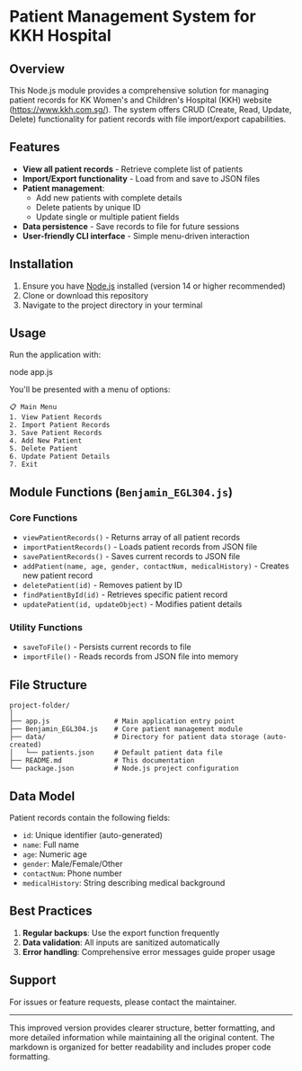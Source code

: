# Patient Management System for KKH Hospital

## Overview

This Node.js module provides a comprehensive solution for managing patient records for KK Women's and Children's Hospital (KKH) website (https://www.kkh.com.sg/). The system offers CRUD (Create, Read, Update, Delete) functionality for patient records with file import/export capabilities.

## Features

- **View all patient records** - Retrieve complete list of patients
- **Import/Export functionality** - Load from and save to JSON files
- **Patient management**:
  - Add new patients with complete details
  - Delete patients by unique ID
  - Update single or multiple patient fields
- **Data persistence** - Save records to file for future sessions
- **User-friendly CLI interface** - Simple menu-driven interaction

## Installation

1. Ensure you have [Node.js](https://nodejs.org/en/) installed (version 14 or higher recommended)
2. Clone or download this repository
3. Navigate to the project directory in your terminal

## Usage

Run the application with:

node app.js


You'll be presented with a menu of options:

```
📋 Main Menu
1. View Patient Records
2. Import Patient Records
3. Save Patient Records
4. Add New Patient
5. Delete Patient
6. Update Patient Details
7. Exit
```

## Module Functions (`Benjamin_EGL304.js`)

### Core Functions
- `viewPatientRecords()` - Returns array of all patient records
- `importPatientRecords()` - Loads patient records from JSON file
- `savePatientRecords()` - Saves current records to JSON file
- `addPatient(name, age, gender, contactNum, medicalHistory)` - Creates new patient record
- `deletePatient(id)` - Removes patient by ID
- `findPatientById(id)` - Retrieves specific patient record
- `updatePatient(id, updateObject)` - Modifies patient details

### Utility Functions
- `saveToFile()` - Persists current records to file
- `importFile()` - Reads records from JSON file into memory

## File Structure

```
project-folder/
│
├── app.js                # Main application entry point
├── Benjamin_EGL304.js    # Core patient management module
├── data/                 # Directory for patient data storage (auto-created)
│   └── patients.json     # Default patient data file
├── README.md             # This documentation
└── package.json          # Node.js project configuration
```

## Data Model

Patient records contain the following fields:
- `id`: Unique identifier (auto-generated)
- `name`: Full name
- `age`: Numeric age
- `gender`: Male/Female/Other
- `contactNum`: Phone number
- `medicalHistory`: String describing medical background

## Best Practices

1. **Regular backups**: Use the export function frequently
2. **Data validation**: All inputs are sanitized automatically
3. **Error handling**: Comprehensive error messages guide proper usage

## Support

For issues or feature requests, please contact the maintainer.

---

This improved version provides clearer structure, better formatting, and more detailed information while maintaining all the original content. The markdown is organized for better readability and includes proper code formatting.